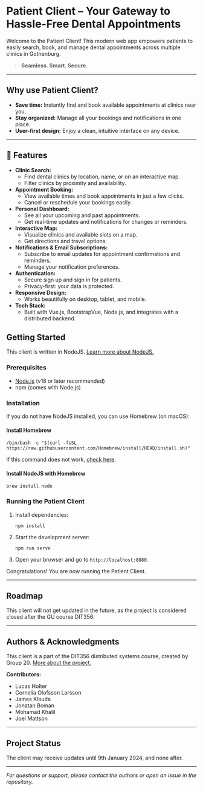 # Patient Client – Your Gateway to Hassle-Free Dental Appointments

Welcome to the Patient Client! This modern web app empowers patients to easily search, book, and manage dental appointments across multiple clinics in Gothenburg.

> **Seamless. Smart. Secure.**

---

## Why use Patient Client?
- **Save time:** Instantly find and book available appointments at clinics near you.
- **Stay organized:** Manage all your bookings and notifications in one place.
- **User-first design:** Enjoy a clean, intuitive interface on any device.

---

## 🚀 Features
- **Clinic Search:**
  - Find dental clinics by location, name, or on an interactive map.
  - Filter clinics by proximity and availability.
- **Appointment Booking:**
  - View available times and book appointments in just a few clicks.
  - Cancel or reschedule your bookings easily.
- **Personal Dashboard:**
  - See all your upcoming and past appointments.
  - Get real-time updates and notifications for changes or reminders.
- **Interactive Map:**
  - Visualize clinics and available slots on a map.
  - Get directions and travel options.
- **Notifications & Email Subscriptions:**
  - Subscribe to email updates for appointment confirmations and reminders.
  - Manage your notification preferences.
- **Authentication:**
  - Secure sign up and sign in for patients.
  - Privacy-first: your data is protected.
- **Responsive Design:**
  - Works beautifully on desktop, tablet, and mobile.
- **Tech Stack:**
  - Built with Vue.js, BootstrapVue, Node.js, and integrates with a distributed backend.



## Getting Started

This client is written in NodeJS. [Learn more about NodeJS.](https://nodejs.org/en)

### Prerequisites
- [Node.js](https://nodejs.org/en/download/) (v18 or later recommended)
- npm (comes with Node.js)

### Installation
If you do not have NodeJS installed, you can use Homebrew (on macOS):

#### Install Homebrew
```
/bin/bash -c "$(curl -fsSL https://raw.githubusercontent.com/Homebrew/install/HEAD/install.sh)"
```
If this command does not work, [check here](https://brew.sh/).

#### Install NodeJS with Homebrew
```
brew install node
```

### Running the Patient Client
1. Install dependencies:
   ```
   npm install
   ```
2. Start the development server:
   ```
   npm run serve
   ```
3. Open your browser and go to `http://localhost:8080`.

Congratulations! You are now running the Patient Client.

---

## Roadmap
This client will not get updated in the future, as the project is considered closed after the GU course DIT356.

---

## Authors & Acknowledgments
This client is a part of the DIT356 distributed systems course, created by Group 20. [More about the project.](https://git.chalmers.se/courses/dit355/2023/student-teams/dit356-2023-20/group-20-distributed-systems/-/wikis/home)

**Contributors:**
- Lucas Holter
- Cornelia Olofsson Larsson
- James Klouda
- Jonatan Boman
- Mohamad Khalil
- Joel Mattson

---

## Project Status
The client may receive updates until 9th January 2024, and none after.

---

*For questions or support, please contact the authors or open an issue in the repository.*
